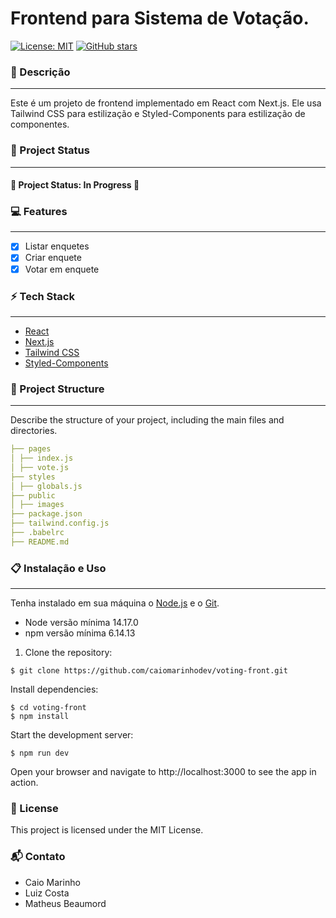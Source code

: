 # Frontend para Sistema de Votação.

[![License: MIT](https://img.shields.io/badge/License-MIT-yellow.svg)](https://opensource.org/licenses/MIT)
[![GitHub stars](https://img.shields.io/github/stars/your-username/your-repo.svg)](https://github.com/your-username/your-repo/stargazers)

### 📝 Descrição
---
Este é um projeto de frontend implementado em React com Next.js. Ele usa Tailwind CSS para estilização e Styled-Components para estilização de componentes.

### 🚀 Project Status
---
#### 🚀 Project Status: In Progress 🚀

### 💻 Features
---

- [x] Listar enquetes
- [x] Criar enquete
- [x] Votar em enquete

### ⚡ Tech Stack
---

- [React](https://reactjs.org/)
- [Next.js](https://nextjs.org/)
- [Tailwind CSS](https://tailwindcss.com/)
- [Styled-Components](https://styled-components.com/)

### 📂 Project Structure
---

Describe the structure of your project, including the main files and directories.
```yaml
├── pages
│ ├── index.js
│ ├── vote.js
├── styles
│ ├── globals.js
├── public
│ ├── images
├── package.json
├── tailwind.config.js
├── .babelrc
├── README.md
```

### 📋 Instalação e Uso
---

Tenha instalado em sua máquina o [Node.js](https://nodejs.org/en/) e o [Git](https://git-scm.com/).

 - Node versão mínima 14.17.0
 - npm versão mínima 6.14.13

1. Clone the repository:

```shell
$ git clone https://github.com/caiomarinhodev/voting-front.git
```

Install dependencies:
```shell
$ cd voting-front
$ npm install
```
Start the development server:
```shell
$ npm run dev
```

Open your browser and navigate to http://localhost:3000 to see the app in action.

### 📝 License
This project is licensed under the MIT License. 

### 📬 Contato
- Caio Marinho
- Luiz Costa
- Matheus Beaumord
